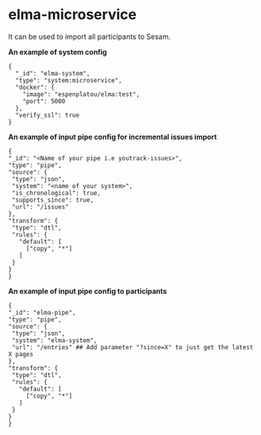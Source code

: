 # elma-microservice


It can be used to import  all participants to Sesam.

**An example of system config**   
```
{
  "_id": "elma-system",
  "type": "system:microservice",
  "docker": {
    "image": "espenplatou/elma:test",
    "port": 5000
  },
  "verify_ssl": true
}
```

**An example of input pipe config for incremental issues import**  
   ```
   {
  "_id": "<Name of your pipe i.e youtrack-issues>",
  "type": "pipe",
  "source": {
    "type": "json",
    "system": "<name of your system>",
    "is_chronological": true,
    "supports_since": true,
    "url": "/issues"
  },
  "transform": {
    "type": "dtl",
    "rules": {
      "default": [
        ["copy", "*"]
      ]
    }
  }
}
```

**An example of input pipe config to participants**  
   ```
{
  "_id": "elma-pipe",
  "type": "pipe",
  "source": {
    "type": "json",
    "system": "elma-system",
    "url": "/entries" ## Add parameter "?since=X" to just get the latest X pages
  },
  "transform": {
    "type": "dtl",
    "rules": {
      "default": [
        ["copy", "*"]
      ]
    }
  }
}
```

